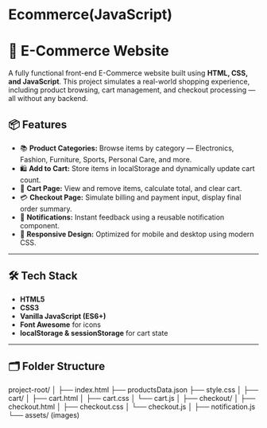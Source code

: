# Ecommerce(JavaScript)
# 🛒 E-Commerce Website

A fully functional front-end E-Commerce website built using **HTML, CSS, and JavaScript**. This project simulates a real-world shopping experience, including product browsing, cart management, and checkout processing — all without any backend.




## 📦 Features

- 📚 **Product Categories:** Browse items by category — Electronics, Fashion, Furniture, Sports, Personal Care, and more.
- 🛍️ **Add to Cart:** Store items in localStorage and dynamically update cart count.
- 🧾 **Cart Page:** View and remove items, calculate total, and clear cart.
- 💳 **Checkout Page:** Simulate billing and payment input, display final order summary.
- 🔔 **Notifications:** Instant feedback using a reusable notification component.
- 📱 **Responsive Design:** Optimized for mobile and desktop using modern CSS.

---

## 🛠️ Tech Stack

- **HTML5**
- **CSS3**
- **Vanilla JavaScript (ES6+)**
- **Font Awesome** for icons
- **localStorage & sessionStorage** for cart state

---

## 🗂️ Folder Structure

project-root/
│
├── index.html
├── productsData.json
├── style.css
│
├── cart/
│ ├── cart.html
│ ├── cart.css
│ └── cart.js
│
├── checkout/
│ ├── checkout.html
│ ├── checkout.css
│ └── checkout.js
│
├── notification.js
└── assets/ (images)

